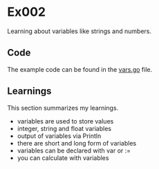 # Ex002

Learning about variables like strings and numbers.

## Code

The example code can be found in the [vars.go](vars.go) file.

## Learnings

This section summarizes my learnings.

- variables are used to store values
- integer, string and float variables
- output of variables via Println
- there are short and long form of variables
- variables can be declared with var or :=
- you can calculate with variables
